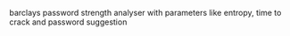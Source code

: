 barclays password strength analyser with parameters like entropy, time to crack and password suggestion 
